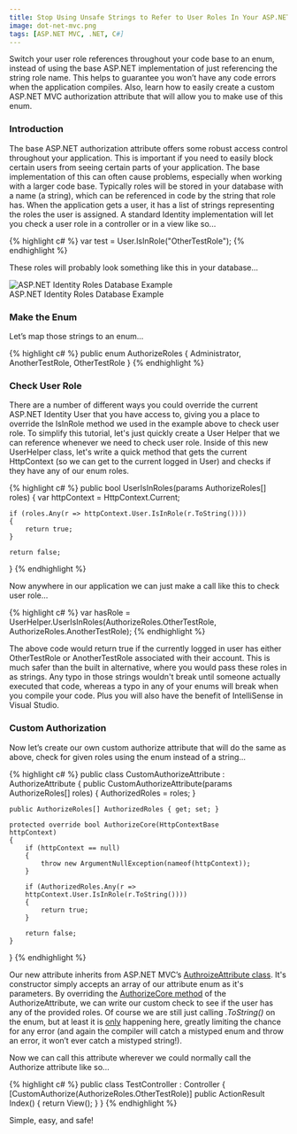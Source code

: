 ```yaml
---
title: Stop Using Unsafe Strings to Refer to User Roles In Your ASP.NET Application
image: dot-net-mvc.png
tags: [ASP.NET MVC, .NET, C#]
---
```


<p>Switch your user role references throughout your code base to an enum, instead of using the base ASP.NET implementation of just referencing the string role name. This helps to guarantee you won’t have any code errors when the application compiles. Also, learn how to easily create a custom ASP.NET MVC authorization attribute that will allow you to make use of this enum.</p>

### Introduction

<p>The base ASP.NET authorization attribute offers some robust access control throughout your application. This is important if you need to easily block certain users from seeing certain parts of your application. The base implementation of this can often cause problems, especially when working with a larger code base. Typically roles will be stored in your database with a name (a string), which can be referenced in code by the string that role has. When the application gets a user, it has a list of strings representing the roles the user is assigned. A standard Identity implementation will let you check a user role in a controller or in a view like so...</p>

{% highlight c# %}
var test = User.IsInRole("OtherTestRole");
{% endhighlight %}

These roles will probably look something like this in your database...

<div class="img-container">
    <img src="{{ "/assets/images/asp-net-authorize/DB-Roles-Example.png" | relative_url }}" alt="ASP.NET Identity Roles Database Example" class="article-image">
</div>
<div class="img-container img-caption">
    ASP.NET Identity Roles Database Example
</div>

### Make the Enum

<p>Let’s map those strings to an enum...</p>

{% highlight c# %}
public enum AuthorizeRoles
{
    Administrator,
    AnotherTestRole,
    OtherTestRole
}
{% endhighlight %}

### Check User Role

<p>There are a number of different ways you could override the current ASP.NET Identity User that you have access to, giving you a place to override the IsInRole method we used in the example above to check user role. To simplify this tutorial, let's just quickly create a User Helper that we can reference whenever we need to check user role. Inside of this new UserHelper class, let's write a quick method that gets the current HttpContext (so we can get to the current logged in User) and checks if they have any of our enum roles.</p>

{% highlight c# %}
public bool UserIsInRoles(params AuthorizeRoles[] roles)
{
    var httpContext = HttpContext.Current;

    if (roles.Any(r => httpContext.User.IsInRole(r.ToString())))
    {
        return true;
    }

    return false;
}
{% endhighlight %}

<p>Now anywhere in our application we can just make a call like this to check user role...</p>

{% highlight c# %}
var hasRole = UserHelper.UserIsInRoles(AuthorizeRoles.OtherTestRole, AuthorizeRoles.AnotherTestRole);
{% endhighlight %}

<p>The above code would return true if the currently logged in user has either OtherTestRole or AnotherTestRole associated with their account. This is much safer than the built in alternative, where you would pass these roles in as strings. Any typo in those strings wouldn't break until someone actually executed that code, whereas a typo in any of your enums will break when you compile your code. Plus you will also have the benefit of IntelliSense in Visual Studio.</p>

### Custom Authorization

<p>Now let’s create our own custom authorize attribute that will do the same as above, check for given roles using the enum instead of a string...</p>

{% highlight c# %}
public class CustomAuthorizeAttribute : AuthorizeAttribute
{
    public CustomAuthorizeAttribute(params AuthorizeRoles[] roles)
    {
        AuthorizedRoles = roles;
    }

    public AuthorizeRoles[] AuthorizedRoles { get; set; }

    protected override bool AuthorizeCore(HttpContextBase 
    httpContext)
    {
        if (httpContext == null)
        {
            throw new ArgumentNullException(nameof(httpContext));
        }

        if (AuthorizedRoles.Any(r => 
        httpContext.User.IsInRole(r.ToString())))
        {
            return true;
        }

        return false;
    }
}
{% endhighlight %}

<p>Our new attribute inherits from ASP.NET MVC’s <a href="https://docs.microsoft.com/en-us/previous-versions/aspnet/web-frameworks/dd460317(v=vs.118)" target="_blank">AuthroizeAttribute class</a>. It's constructor simply accepts an array of our attribute enum as it's parameters. By overriding the <a href="https://docs.microsoft.com/en-us/previous-versions/aspnet/web-frameworks/mt171834%28v%3dvs.118%29" target="_blank">AuthorizeCore method</a> of the AuthorizeAttribute, we can write our custom check to see if the user has any of the provided roles. Of course we are still just calling <em>.ToString()</em> on the enum, but at least it is <span style="text-decoration: underline;">only</span> happening here, greatly limiting the chance for any error (and again the compiler will catch a mistyped enum and throw an error, it won’t ever catch a mistyped string!).</p>

<p>Now we can call this attribute wherever we could normally call the Authorize attribute like so...</p>

{% highlight c# %}
public class TestController : Controller
{
    [CustomAuthorize(AuthorizeRoles.OtherTestRole)]
    public ActionResult Index()
    {
        return View();
    }
}
{% endhighlight %}

<p>Simple, easy, and safe!</p>